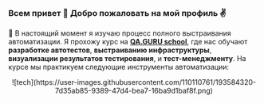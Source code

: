 ### Всем привет 👋 Добро пожаловать на мой профиль ✌️
:dart: В настоящий момент я изучаю процесс полного выстраивания автоматизации. Я прохожу курс на **[QA.GURU school](https://qa.guru)**, где нас обучают **разработке автотестов**, **выстраиванию инфраструктуры**, **визуализации результатов тестирования**, и **тест-менеджменту**. На курсе мы практикуем следующие инструменты автоматизации:
<p align="center">
  ![tech](https://user-images.githubusercontent.com/110110761/193584320-7d35ab85-9389-47d4-bea7-16ba9d1baf8f.png)
</p>



<!--
**Ilnar30/Ilnar30** is a ✨ _special_ ✨ repository because its `README.md` (this file) appears on your GitHub profile.

Here are some ideas to get you started:

- 🔭 I’m currently working on ...
- 🌱 I’m currently learning ...
- 👯 I’m looking to collaborate on ...
- 🤔 I’m looking for help with ...
- 💬 Ask me about ...
- 📫 How to reach me: ...
- 😄 Pronouns: ...
- ⚡ Fun fact: ...
-->
